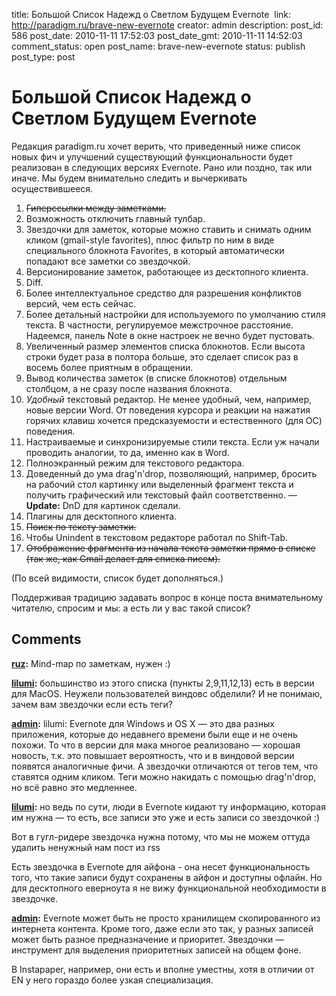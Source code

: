 title: Большой Список Надежд о Светлом Будущем Evernote 
link: http://paradigm.ru/brave-new-evernote
creator: admin
description: 
post_id: 586
post_date: 2010-11-11 17:52:03
post_date_gmt: 2010-11-11 14:52:03
comment_status: open
post_name: brave-new-evernote
status: publish
post_type: post

# Большой Список Надежд о Светлом Будущем Evernote 

Редакция paradigm.ru хочет верить, что приведенный ниже список новых фич и улучшений существующий функциональности будет реализован в следующих версиях Evernote. Рано или поздно, так или иначе. Мы будем внимательно следить и вычеркивать осуществившееся.

  1. <s>Гиперссылки между заметками.</s>
  2. Возможность отключить главный тулбар.
  3. Звездочки для заметок, которые можно ставить и снимать одним кликом (gmail-style favorites), плюс фильтр по ним в виде специального блокнота Favorites, в который автоматически попадают все заметки со звездочкой.
  4. Версионирование заметок, работающее из десктопного клиента.
  5. Diff.
  6. Более интеллектуальное средство для разрешения конфликтов версий, чем есть сейчас.
  7. Более детальный настройки для используемого по умолчанию стиля текста. В частности, регулируемое межстрочное расстояние. Надеемся, панель Note в окне настроек не вечно будет пустовать.
  8. Увеличенный размер элементов списка блокнотов. Если высота строки будет раза в полтора больше, это сделает список раз в восемь более приятным в обращении.
  9. Вывод количества заметок (в списке блокнотов) отдельным столбцом, а не сразу после названия блокнота.
  10. _Удобный_ текстовый редактор. Не менее удобный, чем, например, новые версии Word. От поведения курсора и реакции на нажатия горячих клавиш хочется предсказуемости и естественного (для ОС) поведения.
  11. Настраиваемые и синхронизируемые стили текста. Если уж начали проводить аналогии, то да, именно как в Word.
  12. Полноэкранный режим для текстового редактора.
  13. Доведенный до ума drag'n'drop, позволяющий, например, бросить на рабочий стол картинку или выделенный фрагмент текста и получить графический или текстовый файл соответственно. — **Update:** DnD для картинок сделали.
  14. Плагины для десктопного клиента.
  15. <s>Поиск по тексту заметки.</s>
  16. Чтобы Unindent в текстовом редакторе работал по Shift-Tab.
  17. <s>Отображение фрагмента из начала текста заметки прямо в списке (так же, как Gmail делает для списка писем).</s>

(По всей видимости, список будет дополняться.)

Поддерживая традицию задавать вопрос в конце поста внимательному читателю, спросим и мы: а есть ли у вас такой список?

## Comments

**[ruz](#48689 "2010-11-18 11:28:23"):** Mind-map по заметкам, нужен :)

**[lilumi](#48761 "2010-11-21 23:46:21"):** большинство из этого списка (пункты 2,9,11,12,13) есть в версии для MacOS. Неужели пользователей виндовс обделили? И не понимаю, зачем вам звездочки если есть теги?

**[admin](#48762 "2010-11-21 23:59:13"):** lilumi: Evernote для Windows и OS X — это два разных приложения, которые до недавнего времени были еще и не очень похожи. То что в версии для мака многое реализовано — хорошая новость, т.к. это повышает вероятность, что и в виндовой версии появятся аналогичные фичи. А звездочки отличаются от тегов тем, что ставятся одним кликом. Теги можно накидать с помощью drag'n'drop, но всё равно это медленнее.

**[lilumi](#48780 "2010-11-22 22:07:10"):** но ведь по сути, люди в Evernote кидают ту информацию, которая им нужна — то есть, все записи это уже и есть записи со звездочкой :)

Вот в гугл-ридере звездочка нужна потому, что мы не можем оттуда удалить ненужный нам пост из rss

Есть звездочка в Evernote для айфона - она несет функциональность того, что такие записи будут сохранены в айфон и доступны офлайн. Но для десктопного еверноута я не вижу функциональной необходимости в звездочке.

**[admin](#48782 "2010-11-22 22:43:12"):** Evernote может быть не просто хранилищем скопированного из интернета контента. Кроме того, даже если это так, у разных записей может быть разное предназначение и приоритет. Звездочки — инструмент для выделения приоритетных записей на общем фоне.

В Instapaper, например, они есть и вполне уместны, хотя в отличии от EN у него гораздо более узкая специализация.

